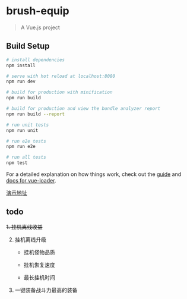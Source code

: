 # brush-equip

> A Vue.js project

## Build Setup

``` bash
# install dependencies
npm install

# serve with hot reload at localhost:8080
npm run dev

# build for production with minification
npm run build

# build for production and view the bundle analyzer report
npm run build --report

# run unit tests
npm run unit

# run e2e tests
npm run e2e

# run all tests
npm test
```

For a detailed explanation on how things work, check out the [guide](http://vuejs-templates.github.io/webpack/) and [docs for vue-loader](http://vuejs.github.io/vue-loader).

[演示地址](https://mj921.github.io/brush-equip/dist/index.html)

## todo

~~1. 挂机离线收益~~

2. 挂机离线升级

    * 挂机怪物品质

    * 挂机恢复速度

    * 最长挂机时间

3. 一键装备战斗力最高的装备

